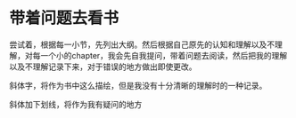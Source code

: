 # 带着问题去看书

尝试着，根据每一小节，先列出大纲。然后根据自己原先的认知和理解以及不理解，对每一个小的chapter，我会先自我提问，带着问题去阅读，然后把我的理解以及不理解记录下来，对于错误的地方做出即使更改。

斜体字，将作为书中这么描绘，但是我没有十分清晰的理解时的一种记录。

斜体加下划线，将作为我有疑问的地方

